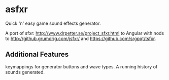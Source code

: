 asfxr
=====
Quick 'n' easy game sound effects generator.

A port of sfxr: http://www.drpetter.se/project_sfxr.html to Angular with nods to http://github.grumdrig.com/jsfxr/ and https://github.com/srgpqt/tsfxr.


Additional Features
-----
keymappings for generator buttons and wave types. 
A running history of sounds generated.